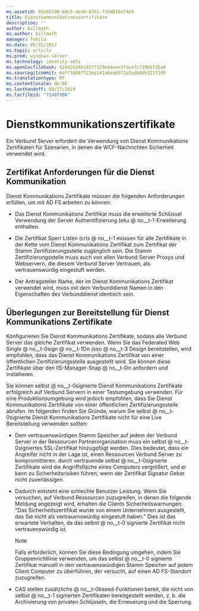 ```yaml
---
ms.assetid: 95e82190-68c5-4e40-87b1-f1bd816ef4e9
title: Dienstkommunikationszertifikate
description: ''
author: billmath
ms.author: billmath
manager: femila
ms.date: 05/31/2017
ms.topic: article
ms.prod: windows-server
ms.technology: identity-adfs
ms.openlocfilehash: 624d2e26bc0277129e44eee3fdce7c7396b735a0
ms.sourcegitcommit: 6aff3d88ff22ea141a6ea6572a5ad8dd6321f199
ms.translationtype: MT
ms.contentlocale: de-DE
ms.lasthandoff: 09/27/2019
ms.locfileid: "71407906"
---
```

# <a name="service-communications-certificates"></a>Dienstkommunikationszertifikate

Ein Verbund Server erfordert die Verwendung von Dienst Kommunikations Zertifikaten für Szenarien, in denen die WCF-Nachrichten Sicherheit verwendet wird.  
  
## <a name="service-communication-certificate-requirements"></a>Zertifikat Anforderungen für die Dienst Kommunikation  
Dienst Kommunikations Zertifikate müssen die folgenden Anforderungen erfüllen, um mit AD FS arbeiten zu können:  
  
-   Das Dienst Kommunikations Zertifikat muss die erweiterte Schlüssel Verwendung der Server Authentifizierung \(eku @ no__t-1-Erweiterung enthalten.  
  
-   Die Zertifikat Sperr Listen \(crls @ no__t-1 müssen für alle Zertifikate in der Kette vom Dienst Kommunikations Zertifikat zum Zertifikat der Stamm Zertifizierungsstelle zugänglich sein. Die Stamm Zertifizierungsstelle muss auch von allen Verbund Server Proxys und Webservern, die diesem Verbund Server Vertrauen, als vertrauenswürdig eingestuft werden.  
  
-   Der Antragsteller Name, der im Dienst Kommunikations Zertifikat verwendet wird, muss mit dem Verbunddienst Namen in den Eigenschaften des Verbunddienst identisch sein.  
  
## <a name="deployment-considerations-for-service-communication-certificates"></a>Überlegungen zur Bereitstellung für Dienst Kommunikations Zertifikate  
Konfigurieren Sie Dienst Kommunikations Zertifikate, sodass alle Verbund Server das gleiche Zertifikat verwenden. Wenn Sie das Federated Web Single @ no__t-0sign @ no__t-1On \(sso @ no__t-3 Design bereitstellen, wird empfohlen, dass das Dienst Kommunikations Zertifikat von einer öffentlichen Zertifizierungsstelle ausgestellt wird. Sie können diese Zertifikate über den IIS-Manager-Snap @ no__t-0in anfordern und installieren.  
  
Sie können selbst @ no__t-0signierte Dienst Kommunikations Zertifikate erfolgreich auf Verbund Servern in einer Testumgebung verwenden. Für eine Produktionsumgebung wird jedoch empfohlen, dass Sie Dienst Kommunikations Zertifikate von einer öffentlichen Zertifizierungsstelle abrufen. Im folgenden finden Sie Gründe, warum Sie selbst @ no__t-0signierte Dienst Kommunikations Zertifikate nicht für eine Live Bereitstellung verwenden sollten:  
  
-   Dem vertrauenswürdigen Stamm Speicher auf jedem der Verbund Server in der Ressourcen Partnerorganisation muss ein selbst @ no__t-0signiertes SSL-Zertifikat hinzugefügt werden. Dies bedeutet, dass ein Angreifer nicht in der Lage ist, einen Ressourcen Verbund Server zu kompromittieren. durch vertrauende selbst @ no__t-0signierte Zertifikate wird die Angriffsfläche eines Computers vergrößert, und er kann zu Sicherheitsrisiken führen, wenn der Zertifikat Signatur Geber nicht zuverlässigen.  
  
-   Dadurch entsteht eine schlechte Benutzer Leistung. Wenn Sie versuchen, auf Verbund Ressourcen zuzugreifen, in denen die folgende Meldung angezeigt wird, erhalten die Clients Sicherheitswarnungen: "Das Sicherheitszertifikat wurde von einem Unternehmen ausgestellt, das Sie nicht als vertrauenswürdig eingestuft haben." Dies ist das erwartete Verhalten, da das selbst @ no__t-0 signierte Zertifikat nicht vertrauenswürdig ist.  
  
    > [!NOTE]  
    > Falls erforderlich, können Sie diese Bedingung umgehen, indem Sie Gruppenrichtlinie verwenden, um das selbst @ no__t-0 signierte Zertifikat manuell in den vertrauenswürdigen Stamm Speicher auf jedem Client Computer zu überführen, der versucht, auf einen AD FS-Standort zuzugreifen.  
  
-   CAS stellen zusätzliche @ no__t-0based-Funktionen bereit, die nicht von selbst @ no__t-1 signierten Zertifikaten bereitgestellt werden, z. b. die Archivierung von privaten Schlüsseln, die Erneuerung und die Sperrung.  
  

